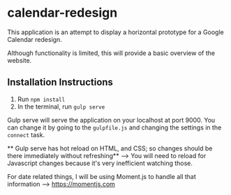 # calendar-redesign

This application is an attempt to display a horizontal prototype for a
Google Calendar redesign.

Although functionality is limited, this will provide a basic overview
of the website.

## Installation Instructions

1. Run `npm install`
2. In the terminal, run `gulp serve`

Gulp serve will serve the application on your localhost at port 9000.
You can change it by going to the `gulpfile.js` and changing the settings
in the `connect` task.

** Gulp serve has hot reload on HTML, and CSS; so changes should be there immediately without refreshing**
--> You will need to reload for Javascript changes because it's very inefficient watching those.

For date related things, I will be using Moment.js to handle all that information
--> https://momentjs.com
